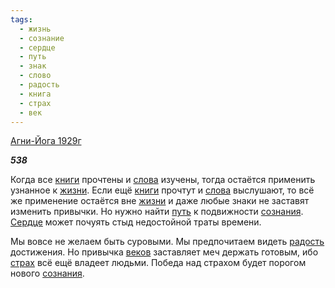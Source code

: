 ```yaml
---
tags:
  - жизнь
  - сознание
  - сердце
  - путь
  - знак
  - слово
  - радость
  - книга
  - страх
  - век
---
```

[Агни-Йога 1929г](https://127.0.0.1:4002/agni/1929)

___538___

Когда все [книги](../../../tags/#книга) прочтены и [слова](../../../tags/#слово) изучены, тогда остаётся применить узнанное к [жизни](../../../tags/#жизнь). Если ещё [книги](../../../tags/#книга) прочтут и [слова](../../../tags/#слово) выслушают, то всё же применение остаётся вне [жизни](../../../tags/#жизнь) и даже любые знаки не заставят изменить привычки. Но нужно найти [путь](../../../tags/#путь) к подвижности [сознания](../../../tags/#сознание). [Сердце](../../../tags/#сердце) может почуять стыд недостойной траты времени.   

Мы вовсе не желаем быть суровыми. Мы предпочитаем видеть [радость](../../../tags/#радость) достижения. Но привычка [веков](../../../tags/#век) заставляет меч держать готовым, ибо [страх](../../../tags/#страх) всё ещё владеет людьми. Победа над страхом будет порогом нового [сознания](../../../tags/#сознание).